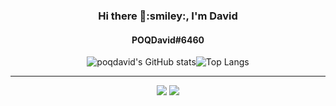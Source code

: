 <p align="center">
  <h3 align="center">Hi there 👋:smiley:, I'm David</h3> <h4 align="center">POQDavid#6460</h4>
</p>

<div align="center">
  
![poqdavid's GitHub stats](https://github-readme-stats.vercel.app/api?username=poqdavid&show_icons=true&count_private=true&theme=radical)![Top Langs](https://github-readme-stats.vercel.app/api/top-langs/?username=poqdavid&layout=compact&count_private=true&langs_count=10&theme=radical)
  
</div>
<hr>
<div align="center">
  <img src="https://img.shields.io/badge/LANGUAGE-CSHARP-green?&style=for-the-badge" />
  <img src="https://img.shields.io/badge/LANGUAGE-JAVA-brown?&style=for-the-badge" />
</div>


<!---
poqdavid/poqdavid is a ✨ special ✨ repository because its `README.md` (this file) appears on your GitHub profile.
You can click the Preview link to take a look at your changes.
--->
